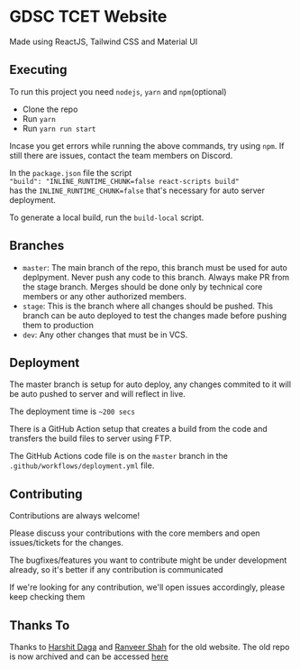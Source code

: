 # GDSC TCET Website

Made using ReactJS, Tailwind CSS and Material UI



## Executing

To run this project you need `nodejs`, `yarn` and `npm`(optional)

- Clone the repo
- Run `yarn`
- Run `yarn run start`

Incase you get errors while running the above commands, try using `npm`. If still there are issues, contact the team members on Discord.

In the `package.json` file the script  
`"build": "INLINE_RUNTIME_CHUNK=false react-scripts build"`  
has the `INLINE_RUNTIME_CHUNK=false` that's necessary for auto server deployment.  

To generate a local build, run the `build-local` script.

## Branches
- `master`: The main branch of the repo, this branch must be used for auto deplpyment. Never push any code to this branch. Always make PR from the stage branch. Merges should be done only by technical core members or any other authorized members.
- `stage`: This is the branch where all changes should be pushed. This branch can be auto deployed to test the changes made before pushing them to production
- `dev`: Any other changes that must be in VCS.

## Deployment

The master branch is setup for auto deploy, any changes commited to it will be auto pushed to server and will reflect in live.

The deployment time is `~200 secs` 

There is a GitHub Action setup that creates a build from the code and transfers the build files to server using FTP.

The GitHub Actions code file is on the `master` branch in the `.github/workflows/deployment.yml` file.

## Contributing

Contributions are always welcome!

Please discuss your contributions with the core members and open issues/tickets for the changes.

The bugfixes/features you want to contribute might be under development already, so it's better if any contribution is communicated

If we're looking for any contribution, we'll open issues accordingly, please keep checking them


## Thanks To

Thanks to [Harshit Daga](https://github.com/harshitdaga7) and [Ranveer Shah](https://github.com/Radon333) for the old website. The old repo is now archived and can be accessed [here](`https://github.com/DSC-TCET/Website`)
